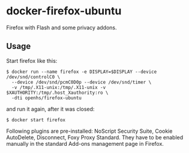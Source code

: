 # docker-firefox-ubuntu

Firefox with Flash and some privacy addons.



## Usage

Start firefox like this:

    $ docker run --name firefox -e DISPLAY=$DISPLAY --device /dev/snd/controlC0 \
      --device /dev/snd/pcmC0D0p --device /dev/snd/timer \
      -v /tmp/.X11-unix:/tmp/.X11-unix -v $XAUTHORITY:/tmp/.host_Xauthority:ro \
      -dti openhs/firefox-ubuntu

and run it again, after it was closed:

    $ docker start firefox

Following plugins are pre-installed: NoScript Security Suite, Cookie AutoDelete, Disconnect, Foxy Proxy
 Standard.  They have to be enabled manually in the standard Add-ons management page in Firefox.
